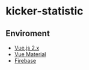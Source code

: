 # kicker-statistic

## Enviroment
* [Vue.js 2.x](https://vuejs.org/v2/guide/) 
* [Vue Material](https://vuematerial.io/)
* [Firebase](https://firebase.google.com/)

